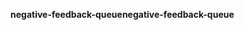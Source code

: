 <span data-ttu-id="406f0-101">**negative-feedback-queue**</span><span class="sxs-lookup"><span data-stu-id="406f0-101">**negative-feedback-queue**</span></span>